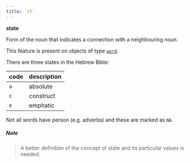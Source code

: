 ```yaml
---
title: `st`
---
```


**state**


Form of the noun that indicates a connection with a neighbouring noun.

This feature is present on objects of type
[`word`](otype.md).

There are three states in the Hebrew Bible:

code|description
---|---
`a` |absolute 
`c` |construct 
`e` |emphatic 

Not all words have person (e.g. adverbs) and these are marked as `NA`.

##### Note
> A better definition of the concept of state and its particular values is needed.
